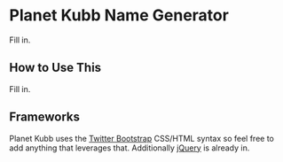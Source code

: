 # Planet Kubb Name Generator

Fill in.

## How to Use This

Fill in.

## Frameworks

Planet Kubb uses the [Twitter Bootstrap](http://twitter.github.com/bootstrap/) CSS/HTML syntax so feel free to add anything that leverages that. Additionally [jQuery](http://jquery.com/) is already in.

